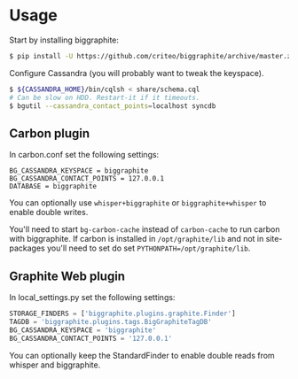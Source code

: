 # Usage

Start by installing biggraphite:
```bash
$ pip install -U https://github.com/criteo/biggraphite/archive/master.zip
```

Configure Cassandra (you will probably want to tweak the keyspace).

```bash
$ ${CASSANDRA_HOME}/bin/cqlsh < share/schema.cql
# Can be slow on HDD. Restart-it if it timeouts.
$ bgutil --cassandra_contact_points=localhost syncdb
```

## Carbon plugin

In carbon.conf set the following settings:
```text
BG_CASSANDRA_KEYSPACE = biggraphite
BG_CASSANDRA_CONTACT_POINTS = 127.0.0.1
DATABASE = biggraphite
```

You can optionally use `whisper+biggraphite` or `biggraphite+whisper` to enable
double writes.

You'll need to start `bg-carbon-cache` instead of `carbon-cache` to run carbon with
biggraphite. If carbon is installed in `/opt/graphite/lib` and not in site-packages
you'll need to set do set `PYTHONPATH=/opt/graphite/lib`.

## Graphite Web plugin

In local_settings.py set the following settings:

```python
STORAGE_FINDERS = ['biggraphite.plugins.graphite.Finder']
TAGDB = 'biggraphite.plugins.tags.BigGraphiteTagDB'
BG_CASSANDRA_KEYSPACE = 'biggraphite'
BG_CASSANDRA_CONTACT_POINTS = '127.0.0.1'
```

You can optionally keep the StandardFinder to enable double reads from whisper
and biggraphite.
